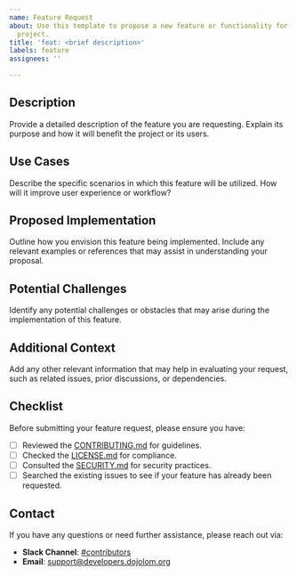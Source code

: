 ```yaml
---
name: Feature Request
about: Use this template to propose a new feature or functionality for the Dojo LoM
  project.
title: 'feat: <brief description>'
labels: feature
assignees: ''

---
```


## Description
Provide a detailed description of the feature you are requesting. Explain its purpose and how it will benefit the project or its users.

## Use Cases
Describe the specific scenarios in which this feature will be utilized. How will it improve user experience or workflow?

## Proposed Implementation
Outline how you envision this feature being implemented. Include any relevant examples or references that may assist in understanding your proposal.

## Potential Challenges
Identify any potential challenges or obstacles that may arise during the implementation of this feature.

## Additional Context
Add any other relevant information that may help in evaluating your request, such as related issues, prior discussions, or dependencies.

## Checklist
Before submitting your feature request, please ensure you have:
- [ ] Reviewed the [CONTRIBUTING.md](../../CONTRIBUTING.md) for guidelines.
- [ ] Checked the [LICENSE.md](../../LICENSE.md) for compliance.
- [ ] Consulted the [SECURITY.md](../../SECURITY.md) for security practices.
- [ ] Searched the existing issues to see if your feature has already been requested.

## Contact
If you have any questions or need further assistance, please reach out via:
- **Slack Channel**: [#contributors](https://app.slack.com/client/T0821V5N5F0/C0825NS0S21)
- **Email**: [support@developers.dojolom.org](mailto:support@developers.dojolom.org)

